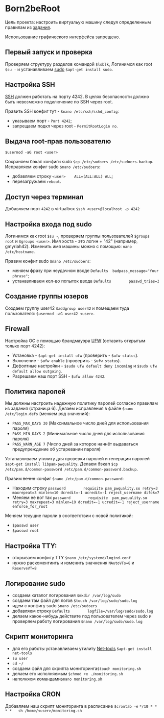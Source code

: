 # Born2beRoot

Цель проекта: настроить виртуальую машину следуя определенным правилам из [задания](en.subject.pdf).

Использование графического интерфейса запрещено.

## Первый запуск и проверка

Проверяем структуру разделов командой `$lsblk`,
Логинимся как root `$su -` и устанавливаем [sudo](https://ru.wikipedia.org/wiki/Sudo) `$apt-get install sudo`.

## Настройка SSH

[SSH](https://ru.wikipedia.org/wiki/SSH) должен работать на порту 4242. В целях безопасности должно быть невозможно подключение по SSH через root.

Править SSH конфиг тут - `$nano /etc/ssh/sshd_config`:
* указываем порт - `Port 4242`;
* запрещаем подкл через root - `PermitRootLogin no`. 

## Выдача root-прав пользователю

`$usermod -aG root <user>`

Сохраняем бэкап конфиги sudo `$cp /etc/sudoers /etc/sudoers.backup`. 
Исправляем конфиг sudo `$nano /etc/sudoers`: 
* добавляем строку `<user>    ALL=(ALL:ALL) ALL`;
* перезагружаем `reboot`.

## Доступ через терминал

Добавляем порт `4242` в virtualbox
`$ssh <user>@localhost -p 4242`

## Настройка входа под sudo

Логинимся как root `$su -`, проверяем группы пользователей `$groups root` и `$groups <user>`.
Имя хоста - это логин + "42" (например, gmyriah42). Изменить имя машины можно с помощью:
`nano /etc/hostname`.

Правим конфиг sudo `$nano /etc/sudoers`: 
* меняем фразу при неудачном вводе `Defaults  badpass_message="Your phrase"`;
* устанавливаем кол-во попыток ввода `Defaults        passwd_tries=3`

## Создание группы юзеров
Создаем группу user42 `$addgroup user42` и помещаем туда пользователя: `$usermod -aG user42 <user>`.

## Firewall

Настройка ОС с помощью брандмауэра [UFW](https://ru.wikipedia.org/wiki/Uncomplicated_Firewall) (оставить открытым только порт 4242):
* Установка - `$apt-get install ufw` (проверить - `$ufw status`).
* Включение - `$ufw enable` (проверить - `$ufw status`).
* Дефолтные настройки - `$sudo ufw default deny incoming` и `$sudo ufw default allow outgoing`.
* Разрешаем наш порт SSH - `$ufw allow 4242`.

## Политика паролей

Мы должны настроить надежную политику паролей согласно правилам из задания (страница 6).
Делаем исправления в файле `$nano /etc/login.defs` (меняем ряд значений):
* `PASS_MAX_DAYS 30` (Максимальное число дней для использования пароля)
* `PASS_MIN_DAYS 2` (Минимальное число дней для использования пароля)
* `PASS_WARN_AGE 7` (Число дней за которое начнёт выдаваться предупреждение об устаревании пароля)

Устанавливаем утилиту для проверки паролей и генерации паролей `$apt-get install libpam-pwquality`.
Делаем бэкап `$cp /etc/pam.d/common-password /etc/pam.d/common-password.backup`.

Правим ~~вечно~~ конфиг `$nano /etc/pam.d/common-password`:
* Находим строку `password        requisite	pam_pwquality.so retry=3 maxrepeat=3 minlen=10 dcredit=-1 ucredit=-1 reject_username difok=7`
* Меняем её вот так `password        requisite	pam_pwquality.so retry=3 maxrepeat=3 minlen=10 dcredit=-1 ucredit=-1 reject_username enforce_for_root`

Меняем текущие пароли в соответствии с новой политикой:
* `$passwd user`
* `$passwd root`

## Настройка TTY:
* открываем конфигу TTY `$nano /etc/systemd/logind.conf`
* нужно раскоментиить и изменить значнения `NAutoVTs=8` и `ReserveVT=8`

## Логирование sudo
* создаем каталог логирования `$mkdir /var/log/sudo`
* создаем там файл для логов `$touch /var/log/sudo/sudo.log`
* идем с конфигу sudo `$nano /etc/sudoers`
* добавляем строку `Defaults        logfile=/var/log/sudo/sudo.log`
* делаем какое-нибудь действите под пользователем через sudo и проверяем работу логирования `$nano /var/log/sudo/sudo.log`

## Скрипт мониторинга
* для его работы устанавливаем утилиту [Net-tools](https://www.opennet.ru/docs/RUS/lfs5/appendixa/net-tools.html) `$apt-get install net-tools`
* `su user`
* `cd ~/`
* создаем файл для скрипта мониторинга`$touch monitoring.sh`
* делаем его исполняемым `$chmod +x ./monitoring.sh`
* наполняем командами`$nano monitoring.sh`

## Настройка CRON
Добавляем наш скрипт мониторинга в расписание `$crontab -e` `*/10 * * * *	sh /home/<user>/monitoring.sh`